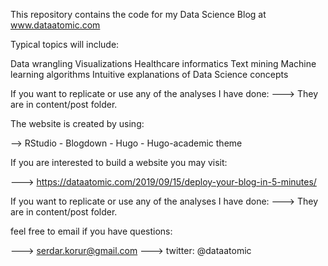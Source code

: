 This repository contains the code for my Data Science Blog
at www.dataatomic.com


Typical topics will include:

Data wrangling
Visualizations
Healthcare informatics
Text mining
Machine learning algorithms
Intuitive explanations of Data Science concepts


If you want to replicate or use any of the analyses I have done: 
---> They are in content/post folder.



The website is created by using: 

--> RStudio - Blogdown - Hugo - Hugo-academic theme


If you are interested to build a website you may visit:

---> https://dataatomic.com/2019/09/15/deploy-your-blog-in-5-minutes/


If you want to replicate or use any of the analyses I have done: 
---> They are in content/post folder.



feel free to email if you have questions:

---> serdar.korur@gmail.com
---> twitter: @dataatomic